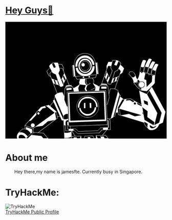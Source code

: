 <div>
  <a href="#">
    <h1>Hey Guys👋 </h1>
    <img src="https://github.com/jamesfte/jamesfte/blob/main/pathfinder.jpg" />
  </a>
</div>

<div>
  <h1>About me</h1>
  <p>&ensp;&ensp;&ensp;&ensp;Hey there,my name is jamesfte. Currently busy in Singapore.</p>
</div>

<div>
  <h1>TryHackMe:</h1>
    <img src="[https://tryhackme-badges.s3.amazonaws.com/jamesfte.png](https://tryhackme-badges.s3.amazonaws.com/jamesfte.png)" alt="TryHackMe">
  <br>
  <a href="https://tryhackme.com/p/jamesfte">TryHackMe Public Profile</a>
</div>
